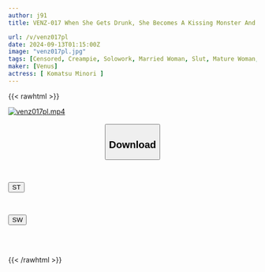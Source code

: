 ```yaml
---
author: j91
title: VENZ-017 When She Gets Drunk, She Becomes A Kissing Monster And Becomes Extremely Erotic. Once She Sucks, She Won't Let Go Until She Ejaculates. When She Gets Horny, She Can't Stop Masturbating While Thinking Of A Dick. She Misses The Last Train And Has Sex Overnight. Komatsu Minori

url: /v/venz017pl
date: 2024-09-13T01:15:00Z
image: "venz017pl.jpg"
tags: [Censored, Creampie, Solowork, Married Woman, Slut, Mature Woman, Kiss	]
maker: [Venus]
actress: [ Komatsu Minori ]
---
```



{{< rawhtml >}}

<div class="video" data-videoid="3GADeZM4wAcdVYa">
    <a href="javascript:;">
        <img src="/v/venz017pl/venz017pl.jpg" width="WIDTH" height="HEIGHT" alt="venz017pl.mp4" loading="lazy">
    </a>
</div>

<script type="text/javascript" src="https://j91.asia/asset/on-demand-st.js"></script>

<br>
  <link rel="stylesheet" href="https://j91.asia/asset/bs5.css">
  
  <center>
  <button class="btn btn-primary" type="button" data-bs-toggle="collapse" data-bs-target=".multi-collapse" aria-expanded="false" aria-controls="multiCollapseExample1 multiCollapseExample2"><h2>Download</h2></button></center>
</p>
<div class="row">
  <div class="col">
    <div class="collapse multi-collapse" id="multiCollapseExample1">
      <div class="card card-body">
	      	      <br>
<div class="buttons">  
<p><a href="/v/venz017pl/st.html" target="_blank"><button class="btn-hover color-3"><i class="fa fa-download"></i> ST</button></a></p></div>
    </div>
  </div>
</div>
  <div class="col">
    <div class="collapse multi-collapse" id="multiCollapseExample2">
      <div class="card card-body">
	      <br>
<div class="buttons">
<p><a href="/v/venz017pl/sw.html" target="_blank"><button class="btn-hover color-2"><i class="fa fa-download"></i> SW</button></a></p></div>
<br><br>
      </div>
    </div>
  </div>
</div>

{{< /rawhtml >}}